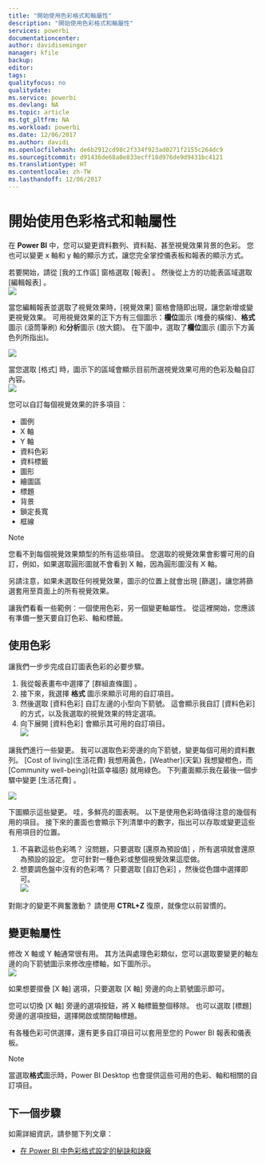 ```yaml
---
title: "開始使用色彩格式和軸屬性"
description: "開始使用色彩格式和軸屬性"
services: powerbi
documentationcenter: 
author: davidiseminger
manager: kfile
backup: 
editor: 
tags: 
qualityfocus: no
qualitydate: 
ms.service: powerbi
ms.devlang: NA
ms.topic: article
ms.tgt_pltfrm: NA
ms.workload: powerbi
ms.date: 12/06/2017
ms.author: davidi
ms.openlocfilehash: de6b2912cd98c2f334f923ad0271f2155c264dc9
ms.sourcegitcommit: d91436de68a0e833ecff18d976de9d9431bc4121
ms.translationtype: HT
ms.contentlocale: zh-TW
ms.lasthandoff: 12/06/2017
---
```

# <a name="getting-started-with-color-formatting-and-axis-properties"></a>開始使用色彩格式和軸屬性
在 **Power BI** 中，您可以變更資料數列、資料點、甚至視覺效果背景的色彩。 您也可以變更 x 軸和 y 軸的顯示方式，讓您完全掌控儀表板和報表的顯示方式。

若要開始，請從 [我的工作區]  窗格選取 [報表]  。 然後從上方的功能表區域選取 [編輯報表] 。  
![](media/service-getting-started-with-color-formatting-and-axis-properties/gettingstartedcolor_1a.png)

當您編輯報表並選取了視覺效果時，[視覺效果] 窗格會隨即出現，讓您新增或變更視覺效果。 可用視覺效果的正下方有三個圖示：**欄位**圖示 (堆疊的橫條)、**格式**圖示 (滾筒筆刷) 和**分析**圖示 (放大鏡)。 在下圖中，選取了**欄位**圖示 (圖示下方黃色列所指出)。

![](media/service-getting-started-with-color-formatting-and-axis-properties/gettingstartedcolor_2a.png)

當您選取 [格式] 時，圖示下的區域會顯示目前所選視覺效果可用的色彩及軸自訂內容。  
![](media/service-getting-started-with-color-formatting-and-axis-properties/gettingstartedcolor_3a.png)

您可以自訂每個視覺效果的許多項目：

* 圖例
* X 軸
* Y 軸
* 資料色彩
* 資料標籤
* 圖形
* 繪圖區
* 標題
* 背景
* 鎖定長寬
* 框線

> [!NOTE]
>  
> 您看不到每個視覺效果類型的所有這些項目。 您選取的視覺效果會影響可用的自訂，例如，如果選取圓形圖就不會看到 X 軸，因為圓形圖沒有 X 軸。
> 
> 

另請注意，如果未選取任何視覺效果，圖示的位置上就會出現 [篩選]，讓您將篩選套用至頁面上的所有視覺效果。

讓我們看看一些範例：一個使用色彩，另一個變更軸屬性。 從這裡開始，您應該有準備一整天要自訂色彩、軸和標籤。

## <a name="working-with-colors"></a>使用色彩
讓我們一步步完成自訂圖表色彩的必要步驟。

1. 我從報表畫布中選擇了 [群組直條圖]  。
2. 接下來，我選擇 **格式** 圖示來顯示可用的自訂項目。
3. 然後選取 [資料色彩]  自訂左邊的小型向下箭號。 這會顯示我自訂 [資料色彩] 的方式，以及我選取的視覺效果的特定選項。
4. 向下展開 [資料色彩] 會顯示其可用的自訂項目。  
   ![](media/service-getting-started-with-color-formatting-and-axis-properties/gettingstartedcolor_4a.png)

讓我們進行一些變更。 我可以選取色彩旁邊的向下箭號，變更每個可用的資料數列。 [Cost of living]\(生活花費) 我想用黃色，[Weather]\(天氣) 我想變橙色，而 [Community well-being]\(社區幸福感) 就用綠色。 下列畫面顯示我在最後一個步驟中變更 [生活花費] 。  

![](media/service-getting-started-with-color-formatting-and-axis-properties/gettingstartedcolor_5a.png)

下圖顯示這些變更。 哇，多鮮亮的圖表啊。 以下是使用色彩時值得注意的幾個有用的項目。 接下來的畫面也會顯示下列清單中的數字，指出可以存取或變更這些有用項目的位置。

1. 不喜歡這些色彩嗎？ 沒問題，只要選取 [還原為預設值]  ，所有選項就會還原為預設的設定。 您可針對一種色彩或整個視覺效果這麼做。
2. 想要調色盤中沒有的色彩嗎？ 只要選取 [自訂色彩] ，然後從色譜中選擇即可。  
   ![](media/service-getting-started-with-color-formatting-and-axis-properties/gettingstartedcolor_6a.png)

對剛才的變更不興奮激動？ 請使用 **CTRL+Z** 復原，就像您以前習慣的。

## <a name="changing-axis-properties"></a>變更軸屬性
修改 X 軸或 Y 軸通常很有用。 其方法與處理色彩類似，您可以選取要變更的軸左邊的向下箭號圖示來修改座標軸，如下圖所示。  
![](media/service-getting-started-with-color-formatting-and-axis-properties/gettingstartedcolor_7a.png)

如果想要摺疊 [X 軸]  選項，只要選取 [X 軸] 旁邊的向上箭號圖示即可。

您可以切換 [X 軸] 旁邊的選項按鈕，將 X 軸標籤整個移除。 也可以選取 [標題] 旁邊的選項按鈕，選擇開啟或關閉軸標題。  

有各種色彩可供選擇，還有更多自訂項目可以套用至您的 Power BI 報表和儀表板。

> [!NOTE]
>  
> 當選取**格式**圖示時，Power BI Desktop 也會提供這些可用的色彩、軸和相關的自訂項目。
> 
> 

## <a name="next-step"></a>下一個步驟
如需詳細資訊，請參閱下列文章：  

* [在 Power BI 中色彩格式設定的秘訣和訣竅](service-tips-and-tricks-for-color-formatting.md)  

